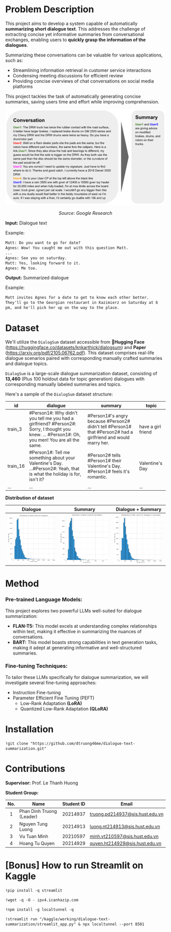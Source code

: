 # Problem Description

This project aims to develop a system capable of automatically **summarizing short dialogue text**. This addresses the challenge of extracting concise yet informative summaries from conversational exchanges, enabling users to **quickly grasp the information of the dialogues**.

Summarizing these conversations can be valuable for various applications, such as:
- Streamlining information retrieval in customer service interactions
- Condensing meeting discussions for efficient review
- Providing concise overviews of chat conversations on social media platforms

This project tackles the task of automatically generating concise summaries, saving users time and effort while improving comprehension.

![](assets/image2.png)

<p align="center"><i>Source: Google Research</i></p>

**Input:** Dialogue text

Example: 
```
Matt: Do you want to go for date? 
Agnes: Wow! You caught me out with this question Matt. 
...
Agnes: See you on saturday. 
Matt: Yes, looking forward to it. 
Agnes: Me too.
```

**Output:** Summarized dialogue

Example: 
```
Matt invites Agnes for a date to get to know each other better. They'll go to the Georgian restaurant in Kazimierz on Saturday at 6 pm, and he'll pick her up on the way to the place.
```

# Dataset

We'll utilize the `DialogSum` dataset accessible from 🤗**Hugging Face** (https://huggingface.co/datasets/knkarthick/dialogsum) and **Paper** (https://arxiv.org/pdf/2105.06762.pdf). This dataset comprises real-life dialogue scenarios paired with corresponding manually crafted summaries and dialogue topics.

`DialogSum` is a large-scale dialogue summarization dataset, consisting of **13,460** (Plus 100 holdout data for topic generation) dialogues with corresponding manually labeled summaries and topics.

Here's a sample of the `DialogSum` dataset structure:


|id|dialogue|summary|topic|
|-|-|-|-|
|train_3|#Person1#: Why didn't you tell me you had a girlfriend? #Person2#: Sorry, I thought you knew. ... #Person1#: Oh, you men! You are all the same.|#Person1#'s angry because #Person2# didn't tell #Person1# that #Person2# had a girlfriend and would marry her.|have a girl friend|
|train_16|#Person1#: Tell me something about your Valentine's Day. ...#Person2#: Yeah, that is what the holiday is for, isn't it?|#Person2# tells #Person1# their Valentine's Day. #Person1# feels it's romantic.|Valentine's Day|
|...|...|...|...|

**Distribution of dataset**

|Dialogue|Summary|Dialogue + Summary|
|:-:|:-:|:-:|
|![](assets/hist_dialogue.png)|![](assets/hist_summary.png)|![](assets/hist_dialogue+summary.png)|

# Method

### Pre-trained Language Models:

This project explores two powerful LLMs well-suited for dialogue summarization:

- **FLAN-T5:** This model excels at understanding complex relationships within text, making it effective in summarizing the nuances of conversations.
- **BART:** This model boasts strong capabilities in text generation tasks, making it adept at generating informative and well-structured summaries.

### Fine-tuning Techniques:

To tailor these LLMs specifically for dialogue summarization, we will investigate several fine-tuning approaches:

- Instruction Fine-tuning
- Parameter Efficient Fine Tuning (PEFT)
    + Low-Rank Adaptation **(LoRA)**
    + Quantized Low-Rank Adaptation **(QLoRA)**

# Installation

```
!git clone "https://github.com/dtruong46me/dialogue-text-summarization.git"
```

# Contributions

**Supervisor:** Prof. Le Thanh Huong

**Student Group:**

|No.|Name|Student ID|Email|
|:-:|-|:-:|-|
|1|Phan Dinh Truong (Leader)|20214937|truong.pd214937@sis.hust.edu.vn|
|2|Nguyen Tung Luong|20214913|luong.nt214913@sis.hust.edu.vn|
|3|Vu Tuan Minh|20210597|minh.vt210597@sis.hust.edu.vn|
|4|Hoang Tu Quyen|20214929|quyen.ht214929@sis.hust.edu.vn|

# [Bonus] How to run Streamlit on Kaggle

```
!pip install -q streamlit
```

```
!wget -q -O - ipv4.icanhazip.com
```

```
!npm install -g localtunnel -q
```

```
!streamlit run "/kaggle/working/dialogue-text-summarization/streamlit_app.py" & npx localtunnel --port 8501
```